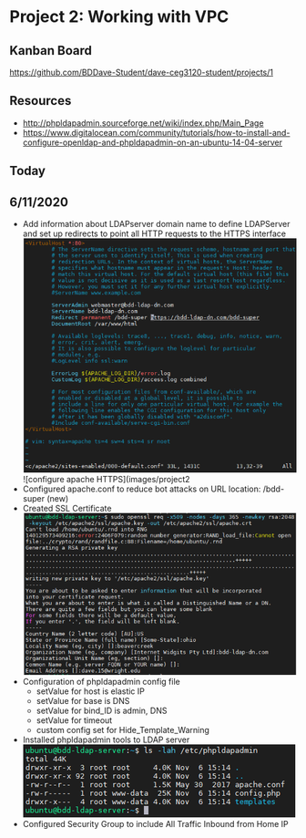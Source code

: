 # Project 2:  Working with VPC

## Kanban Board
https://github.com/BDDave-Student/dave-ceg3120-student/projects/1

## Resources
- http://phpldapadmin.sourceforge.net/wiki/index.php/Main_Page
- https://www.digitalocean.com/community/tutorials/how-to-install-and-configure-openldap-and-phpldapadmin-on-an-ubuntu-14-04-server

## Today

## 6/11/2020
- Add information about LDAPserver domain name to define LDAPServer and set up redirects to point all HTTP requests to the HTTPS interface  
![configure apache HTTPS](images/project2-apache-configHTTP.PNG)  
![configure apache HTTPS](images/project2
- Configured apache.conf to reduce bot attacks on URL location:  /bdd-super (new)
- Created SSL Certificate  
![SSL-cert](images/project2-sslcert.PNG)
- Configuration of phpldapadmin config file
  - setValue for host is elastic IP
  - setValue for base is DNS
  - setValue for bind_ID is admin, DNS
  - setValue for timeout
  - custom config set for Hide_Template_Warning
- Installed phpldapadmin tools to LDAP server  
![phpldapadmin install](images/project2-phpldapadmins-install.PNG)
- Configured Security Group to include All Traffic Inbound from Home IP
